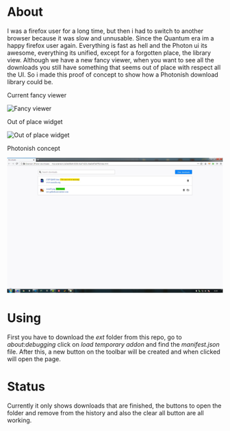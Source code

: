 # About
I was a firefox user for a long time, but then i had to switch to another browser because it was slow and unnusable. Since the Quantum era im a happy firefox user again. Everything is fast as hell and the Photon ui its awesome, everything its unified, except for a forgotten place, the library view. Although we have a new fancy viewer, when you want to see all the downloads you still have something that seems out of place with respect all the UI. So i made this proof of concept to show how a Photonish download library could be.

Current fancy viewer

![Fancy viewer](https://prod-cdn.sumo.mozilla.net/uploads/gallery/images/2017-10-31-01-01-41-c924d7.png)

Out of place widget

![Out of place widget](https://prod-cdn.sumo.mozilla.net/uploads/gallery/images/2017-10-31-15-07-38-ed4ea2.png)

Photonish concept

![Photonish concept](preview.jpg)


# Using
First you have to download the *ext* folder from this repo, go to *about:debugging* click on *load temporary addon* and find the *manifest.json* file. After this, a new button on the toolbar will be created and when clicked will open the page.

# Status
Currently it only shows downloads that are finished, the buttons to open the folder and remove from the history and also the clear all button are all working.
